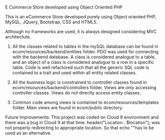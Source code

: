 E Commerce Store developed using Object Oriented PHP

This is an eCommerce Store developed purely using Object oriented PHP, MySQL, JQuery, Bootstrap, CSS and HTML5.

Although no frameworks are used, it is always designed considering MVC architectute. 

1. All the classes related to tables in the mySQL database can be found in ecom/resources/backend/entities folder. 
   PDO was used for connecting with the backend database. 
   A class is considered analogue to a table, and an object of a class is considered analogue to a row in a specific table. 
   Code is well refactored such that all the generic SQL code is contained to a trait and used within all entity related classes. 

2. All the business logic is constrained to controller classes found in ecom/resources/backend/controllers folder.
   Views are only accessing controller classes. Views do not directly access entity classes. 

3. Common code among views is contained to ecom/resources/templates folder. 
   Main views are found in ecom/public directory.

Future Improvements: 
This project was coded on Cloud 9 environment and there was a bug in Cloud 9 at that time. 
    header("Location : $location"); was not properly redirecting to appropriate location. So that 
    echo "<script>window.location='"."{$location}"."'</script>"has to be used as an alternative.
